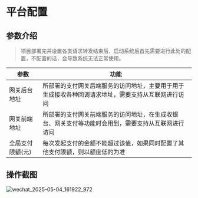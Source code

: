 # 平台配置

## 参数介绍
> 项目部署完并设置各类请求转发结束后，启动系统后首先需要进行此处的配置，不配置的话，会导致系统无法正常使用。

| 参数        | 功能                                                |
|-----------|---------------------------------------------------|
| 网关后台地址    | 所部署的支付网关后端服务的访问地址，主要用于用于生成接收各种回调请求地址，需要支持从互联网进行访问 |
| 网关前端地址    | 所部署的支付网关前端服务的访问地址，在生成收银台、网关支付等功能时会用到，需要支持从互联网进行访问 |
| 全局支付限额(元) | 每次发起支付的金额不能超过该值，如果同时配置了其他支付限额，则以额度低的为准            |                        



## 操作截图

![wechat_2025-05-04_161922_972](https://cdn.jsdelivr.net/gh/xxm1995/picx-images-hosting@master/20250504/wechat_2025-05-04_161922_972.361s8bmh0v.webp)

